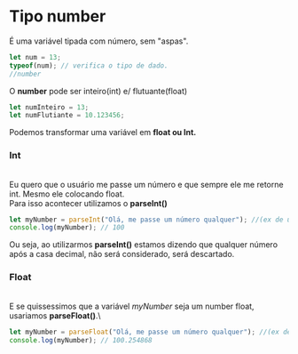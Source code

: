# Tipo number



É uma variável tipada com número, sem "aspas".

```javascript
let num = 13;
typeof(num); // verifica o tipo de dado.
//number
```

O **number** pode ser inteiro(int) e/ flutuante(float)

```javascript
let numInteiro = 13;
let numFlutiante = 10.123456;
```

Podemos transformar uma variável em **float ou Int.**

### Int

\
Eu quero que o usuário me passe um número e que sempre ele me retorne int. Mesmo ele colocando float.\
Para isso acontecer utilizamos o **parseInt()**

```javascript
let myNumber = parseInt("Olá, me passe um número qualquer"); //(ex de um numero informado pelo usuário: 100.254868)
console.log(myNumber); // 100
```

Ou seja, ao utilizarmos **parseInt()** estamos dizendo que qualquer número após a casa decimal, não será considerado, será descartado.&#x20;

### Float

\
E se quissessimos que a variável _myNumber_ seja um number float, usariamos **parseFloat()**.\


```javascript
let myNumber = parseFloat("Olá, me passe um número qualquer"); //(ex de um numero informado pelo usuário: 100.254868)
console.log(myNumber); // 100.254868
```

